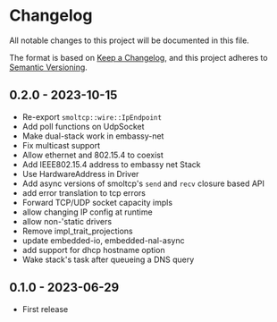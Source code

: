 # Changelog

All notable changes to this project will be documented in this file.

The format is based on [Keep a Changelog](https://keepachangelog.com/en/1.0.0/),
and this project adheres to [Semantic Versioning](https://semver.org/spec/v2.0.0.html).

## 0.2.0 - 2023-10-15

- Re-export `smoltcp::wire::IpEndpoint`
- Add poll functions on UdpSocket
- Make dual-stack work in embassy-net
- Fix multicast support
- Allow ethernet and 802.15.4 to coexist
- Add IEEE802.15.4 address to embassy net Stack
- Use HardwareAddress in Driver
- Add async versions of smoltcp's `send` and `recv` closure based API
- add error translation to tcp errors
- Forward TCP/UDP socket capacity impls
- allow changing IP config at runtime
- allow non-'static drivers
- Remove impl_trait_projections
- update embedded-io, embedded-nal-async
- add support for dhcp hostname option
- Wake stack's task after queueing a DNS query

## 0.1.0 - 2023-06-29

- First release


